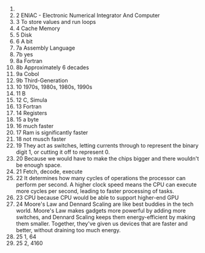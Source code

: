 1. 
2. 2 ENIAC - Electronic Numerical Integrator And Computer  
3. 3 To store values and run loops  
4. 4 Cache Memory  
5. 5 Disk  
6. 6 A bit  
7. 7a Assembly Language  
7. 7b yes  
8. 8a Fortran  
8. 8b Approximately 6 decades  
9. 9a Cobol  
9. 9b Third-Generation  
10. 10 1970s, 1980s, 1980s, 1990s  
11. 11 B  
12. 12 C, Simula  
13. 13 Fortran  
14. 14 Registers  
15. 15 a byte  
16. 16 much faster  
17. 17 Ram is significantly faster  
18. 18 not musch faster  
19. 19 They act as switches, letting currents through to represent the binary digit 1, or cutting it off to represent 0.  
20. 20 Because we would have to make the chips bigger and there wouldn't be enough space.
21. 21 Fetch, decode, execute
22. 22 It determines how many cycles of operations the processor can perform per second. A higher clock speed means the CPU can execute more cycles per second, leading to faster processing of tasks.  
23. 23 CPU because CPU would be able to support higher-end GPU
24. 24 Moore's Law and Dennard Scaling are like best buddies in the tech world. Moore's Law makes gadgets more powerful by adding more switches, and Dennard Scaling keeps them energy-efficient by making them smaller. Together, they've given us devices that are faster and better, without draining too much energy.
25. 25 1, 64
26. 25 2, 4160
